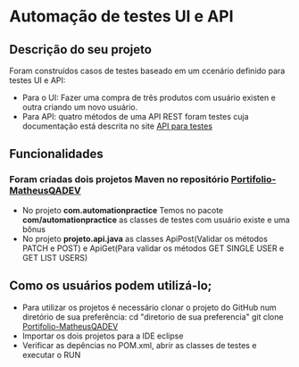 # Automação de testes UI e API

## Descrição do seu projeto
Foram construídos casos de testes baseado em um ccenário definido para testes UI e API:
* Para o UI: Fazer uma compra de três produtos com usuário existen e outra criando um novo usuário.
* Para API: quatro métodos de uma API REST foram testes cuja documentação está descrita no site [API para testes](https://reqres.in/)

##	Funcionalidades
### Foram criadas dois projetos Maven no repositório [ Portifolio-MatheusQADEV](https://github.com/MatheusDEVQA/Portifolio-MatheusQADEV.git)
* No projeto **com.automationpractice**
 Temos no pacote **com/automationpractice** as classes de testes com usuário existe e uma bônus
* No projeto **projeto.api.java** as classes ApiPost(Validar os métodos PATCH e POST) e ApiGet(Para validar os métodos GET SINGLE USER e GET LIST USERS)

##	Como os usuários podem utilizá-lo;
* Para utilizar os projetos é necessário clonar o projeto do GitHub num diretório de sua preferência:
cd "diretorio de sua preferencia"
git clone [ Portifolio-MatheusQADEV](https://github.com/MatheusDEVQA/Portifolio-MatheusQADEV.git)
* Importar os dois projetos para a IDE eclipse
* Verificar as depências no POM.xml, abrir as classes de testes e executar o RUN

